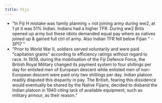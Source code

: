 ```yaml
---
title: Fiji
---
```


- "In Fiji H mistake was family planning + not joining army during ww2, at 1 pt it was 51% Indian. Indians had a higher TFR. During ww2 Brits opened up army but these idiots demanded equal pay where as natives joined up & gained full ctrl of army. Also Indian TFR fell below Fijian " -SP17 "
- "Prior to World War II, soldiers served voluntarily and were paid "capitation grants" according to efficiency ratings without regard to race. In 1939, during the mobilisation of the Fiji Defence Force, the British Royal Military changed its payment system to four shillings per day for enlisted men of European descent while enlisted men of non-European descent were paid only two shillings per day. Indian platoon readily disputed this disparity in pay. The British, fearing this dissidence would eventually be shared by the Native Fijians, decided to disband the Indian platoon in 1940 citing lack of available equipment, such as military armour, as their reason."